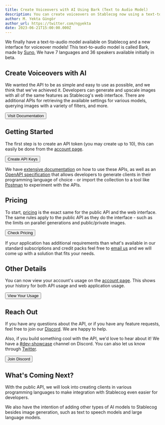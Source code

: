 ```yaml
---
title: Create Voiceovers with AI Using Bark (Text to Audio Model)
description: You can create voiceovers on Stablecog now using a text-to-audio model called Bark. We have 7 languages and 36 speakers available initially.
author: M. Yekta Güngör
author_url: https://twitter.com/ngyekta
date: 2023-06-21T15:00:00.000Z
---
```


<script>
  import Button from '$lib/components/buttons/Button.svelte';
  import DocImage from '$lib/components/docs/DocImage.svelte';
</script>

We finally have a text-to-audio model available on Stablecog and a new interface for voiceover models! This text-to-audio model is called Bark, made by [Suno](https://github.com/suno-ai/bark), We have 7 languages and 36 speakers available initially in beta.

## Create Voiceovers with AI

We wanted the API to be as simple and easy to use as possible, and we think that we've achieved it. Developers can generate and upscale images with all of the same features as Stablecog's web interface. There are additional APIs for retrieving the available settings for various models, querying images with a variety of filters, and more.

<Button class="mt-4 mb-1" target="_blank" href="https://stablecog.com/docs">Visit Documentation</Button>

<DocImage src="https://ba.stablecog.com/blog/docs-v1.png" href="https://stablecog.com/docs" width="2880" height="2000" alt="Stablecog API Documentation" />

## Getting Started

The first step is to create an API token (you may create up to 10), this can easily be done from the [account page](https://stablecog.com/account/api-keys).

<Button class="mt-4 mb-2" target="_blank" href="https://stablecog.com/account/api-keys">Create API Keys</Button>

<DocImage src="https://ba.stablecog.com/blog/account-api-keys.png" href="https://stablecog.com/account/api-keys" width="2880" height="1600" alt="Stablecog API Keys" />

We have [extensive documentation](https://stablecog.com/docs) on how to use these APIs, as well as an [OpenAPI specification](https://github.com/stablecog/sc-go/blob/master/server/openapi_token.yaml) that allows developers to generate clients in their programming language of choice - or import the collection to a tool like [Postman](https://www.postman.com) to experiment with the APIs.

## Pricing

To start, [pricing](https://stablecog.com/pricing) is the exact same for the public API and the web interface. The same rules apply to the public API as they do the interface - such as the limits on parallel generations and public/private images.

<Button class="mt-4 mb-1" target="_blank" href="https://stablecog.com/pricing">Check Pricing</Button>

<DocImage src="https://ba.stablecog.com/blog/pricing-v2.png" href="https://stablecog.com/pricing" width="2880" height="2000" alt="Stablecog API Pricing" />

If your application has additional requirements than what's available in our standard subscriptions and credit packs feel free to [email us](mailto:hello@stablecog.com) and we will come up with a solution that fits your needs.

## Other Details

You can now view your account's usage on the [account page](https://stablecog.com/account/usage). This shows your history for both API usage and web application usage.

<Button class="mt-4 mb-1" target="_blank" href="https://stablecog.com/account/usage">View Your Usage</Button>

<DocImage src="https://ba.stablecog.com/blog/account-usage.png" href="https://stablecog.com/account/usage" width="2880" height="2000" alt="Stablecog Account Usage" />

## Reach Out

If you have any questions about the API, or if you have any feature requests, feel free to join our [Discord](https://stablecog.com/discord). We are happy to help.

Also, if you build something cool with the API, we'd love to hear about it! We have a [#dev-showcase](https://stablecog.com/discord) channel on Discord. You can also let us know through [Twitter](https://stablecog.com/twitter).

<Button class="mt-4 mb-1" target="_blank" href="https://stablecog.com/discord">Join Discord</Button>

## What's Coming Next?

With the public API, we will look into creating clients in various programming languages to make integration with Stablecog even easier for developers.

We also have the intention of adding other types of AI models to Stablecog besides image generation, such as text to speech models and large language models.
